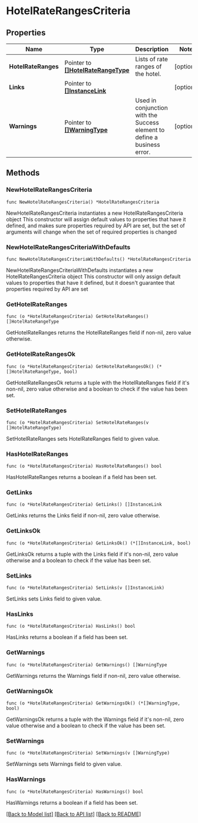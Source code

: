 # HotelRateRangesCriteria

## Properties

Name | Type | Description | Notes
------------ | ------------- | ------------- | -------------
**HotelRateRanges** | Pointer to [**[]HotelRateRangeType**](HotelRateRangeType.md) | Lists of rate ranges of the hotel. | [optional] 
**Links** | Pointer to [**[]InstanceLink**](InstanceLink.md) |  | [optional] 
**Warnings** | Pointer to [**[]WarningType**](WarningType.md) | Used in conjunction with the Success element to define a business error. | [optional] 

## Methods

### NewHotelRateRangesCriteria

`func NewHotelRateRangesCriteria() *HotelRateRangesCriteria`

NewHotelRateRangesCriteria instantiates a new HotelRateRangesCriteria object
This constructor will assign default values to properties that have it defined,
and makes sure properties required by API are set, but the set of arguments
will change when the set of required properties is changed

### NewHotelRateRangesCriteriaWithDefaults

`func NewHotelRateRangesCriteriaWithDefaults() *HotelRateRangesCriteria`

NewHotelRateRangesCriteriaWithDefaults instantiates a new HotelRateRangesCriteria object
This constructor will only assign default values to properties that have it defined,
but it doesn't guarantee that properties required by API are set

### GetHotelRateRanges

`func (o *HotelRateRangesCriteria) GetHotelRateRanges() []HotelRateRangeType`

GetHotelRateRanges returns the HotelRateRanges field if non-nil, zero value otherwise.

### GetHotelRateRangesOk

`func (o *HotelRateRangesCriteria) GetHotelRateRangesOk() (*[]HotelRateRangeType, bool)`

GetHotelRateRangesOk returns a tuple with the HotelRateRanges field if it's non-nil, zero value otherwise
and a boolean to check if the value has been set.

### SetHotelRateRanges

`func (o *HotelRateRangesCriteria) SetHotelRateRanges(v []HotelRateRangeType)`

SetHotelRateRanges sets HotelRateRanges field to given value.

### HasHotelRateRanges

`func (o *HotelRateRangesCriteria) HasHotelRateRanges() bool`

HasHotelRateRanges returns a boolean if a field has been set.

### GetLinks

`func (o *HotelRateRangesCriteria) GetLinks() []InstanceLink`

GetLinks returns the Links field if non-nil, zero value otherwise.

### GetLinksOk

`func (o *HotelRateRangesCriteria) GetLinksOk() (*[]InstanceLink, bool)`

GetLinksOk returns a tuple with the Links field if it's non-nil, zero value otherwise
and a boolean to check if the value has been set.

### SetLinks

`func (o *HotelRateRangesCriteria) SetLinks(v []InstanceLink)`

SetLinks sets Links field to given value.

### HasLinks

`func (o *HotelRateRangesCriteria) HasLinks() bool`

HasLinks returns a boolean if a field has been set.

### GetWarnings

`func (o *HotelRateRangesCriteria) GetWarnings() []WarningType`

GetWarnings returns the Warnings field if non-nil, zero value otherwise.

### GetWarningsOk

`func (o *HotelRateRangesCriteria) GetWarningsOk() (*[]WarningType, bool)`

GetWarningsOk returns a tuple with the Warnings field if it's non-nil, zero value otherwise
and a boolean to check if the value has been set.

### SetWarnings

`func (o *HotelRateRangesCriteria) SetWarnings(v []WarningType)`

SetWarnings sets Warnings field to given value.

### HasWarnings

`func (o *HotelRateRangesCriteria) HasWarnings() bool`

HasWarnings returns a boolean if a field has been set.


[[Back to Model list]](../README.md#documentation-for-models) [[Back to API list]](../README.md#documentation-for-api-endpoints) [[Back to README]](../README.md)


